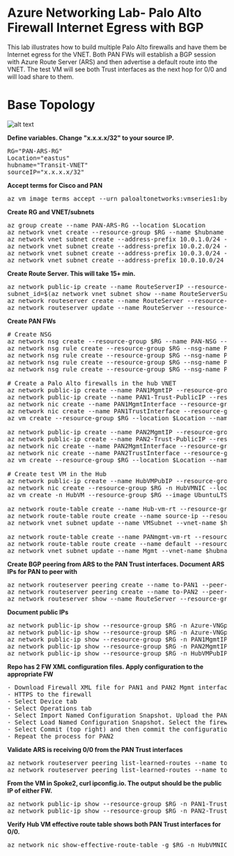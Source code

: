 # Azure Networking Lab- Palo Alto Firewall Internet Egress with BGP

This lab illustrates how to build multiple Palo Alto firewalls and have them be Internet egress for the VNET. Both PAN FWs will establish a BGP session with Azure Route Server (ARS) and then advertise a default route into the VNET. The test VM will see both Trust interfaces as the next hop for 0/0 and will load share to them.
# Base Topology
![alt text]()

**Define variables. Change "x.x.x.x/32" to your source IP.**
<pre lang="...">
RG="PAN-ARS-RG"
Location="eastus"
hubname="Transit-VNET"
sourceIP="x.x.x.x/32"
</pre>

**Accept terms for Cisco and PAN**
<pre lang="...">
az vm image terms accept --urn paloaltonetworks:vmseries1:byol:latest
</pre>

**Create RG and VNET/subnets**
<pre lang="...">
az group create --name PAN-ARS-RG --location $Location
az network vnet create --resource-group $RG --name $hubname --location $Location --address-prefixes 10.0.0.0/16 --subnet-name GatewaySubnet --subnet-prefix 10.0.0.0/24
az network vnet subnet create --address-prefix 10.0.1.0/24 --name VMSubnet --resource-group $RG --vnet-name $hubname
az network vnet subnet create --address-prefix 10.0.2.0/24 --name FirewallSubnet --resource-group $RG --vnet-name $hubname
az network vnet subnet create --address-prefix 10.0.3.0/24 --name Mgmt --resource-group $RG --vnet-name $hubname
az network vnet subnet create --address-prefix 10.0.10.0/24 --name RouteServerSubnet --resource-group $RG --vnet-name $hubname
</pre>

**Create Route Server. This will take 15+ min.**
<pre lang="...">
az network public-ip create --name RouteServerIP --resource-group $RG --version IPv4 --sku Standard --location $Location
subnet_id=$(az network vnet subnet show --name RouteServerSubnet --resource-group $RG --vnet-name Transit-VNET --query id -o tsv) 
az network routeserver create --name RouteServer --resource-group $RG --hosted-subnet $subnet_id --public-ip-address RouteServerIP --location $Location
az network routeserver update --name RouteServer --resource-group $RG --allow-b2b-traffic true
</pre>

**Create PAN FWs**
<pre lang="...">
# Create NSG
az network nsg create --resource-group $RG --name PAN-NSG --location $Location
az network nsg rule create --resource-group $RG --nsg-name PAN-NSG --name PAN-NSG --access Allow --protocol "*" --direction Inbound --priority 100 --source-address-prefix 10.0.0.0/8 --source-port-range "*" --destination-address-prefix "*" --destination-port-range "*"
az network nsg rule create --resource-group $RG --nsg-name PAN-NSG --name SSH --access Allow --protocol "TCP" --direction Inbound --priority 200 --source-address-prefix "*" --source-port-range "*" --destination-address-prefix "*" --destination-port-range "22"
az network nsg rule create --resource-group $RG --nsg-name PAN-NSG --name HTTPS --access Allow --protocol "TCP" --direction Inbound --priority 300 --source-address-prefix "*" --source-port-range "*" --destination-address-prefix "*" --destination-port-range "443"
az network nsg rule create --resource-group $RG --nsg-name PAN-NSG --name Azure --access Allow --protocol "*" --direction Inbound --priority 400 --source-address-prefix AzureCloud.EastUS --source-port-range "*" --destination-address-prefix "*" --destination-port-range "*"

# Create a Palo Alto firewalls in the hub VNET
az network public-ip create --name PAN1MgmtIP --resource-group $RG --idle-timeout 30 --sku Standard
az network public-ip create --name PAN1-Trust-PublicIP --resource-group $RG --idle-timeout 30 --sku Standard
az network nic create --name PAN1MgmtInterface --resource-group $RG --subnet Mgmt --vnet-name $hubname --public-ip-address PAN1MgmtIP --private-ip-address 10.0.3.4 --ip-forwarding true --network-security-group PAN-NSG
az network nic create --name PAN1TrustInterface --resource-group $RG --subnet FirewallSubnet --vnet-name $hubname --private-ip-address 10.0.2.4 --ip-forwarding true --network-security-group PAN-NSG --public-ip-address PAN1-Trust-PublicIP 
az vm create --resource-group $RG --location $Location --name PAN1 --size Standard_D3_v2 --nics PAN1MgmtInterface PAN1TrustInterface  --image paloaltonetworks:vmseries1:byol:latest --admin-username azureuser --admin-password Msft123Msft123 --no-wait

az network public-ip create --name PAN2MgmtIP --resource-group $RG --idle-timeout 30 --sku Standard
az network public-ip create --name PAN2-Trust-PublicIP --resource-group $RG --idle-timeout 30 --sku Standard
az network nic create --name PAN2MgmtInterface --resource-group $RG --subnet Mgmt --vnet-name $hubname --public-ip-address PAN2MgmtIP --private-ip-address 10.0.3.5 --ip-forwarding true --network-security-group PAN-NSG
az network nic create --name PAN2TrustInterface --resource-group $RG --subnet FirewallSubnet --vnet-name $hubname --private-ip-address 10.0.2.5 --ip-forwarding true --network-security-group PAN-NSG --public-ip-address PAN2-Trust-PublicIP 
az vm create --resource-group $RG --location $Location --name PAN2 --size Standard_D3_v2 --nics PAN2MgmtInterface PAN2TrustInterface  --image paloaltonetworks:vmseries1:byol:latest --admin-username azureuser --admin-password Msft123Msft123 --no-wait

# Create test VM in the Hub
az network public-ip create --name HubVMPubIP --resource-group $RG --location $Location --allocation-method Dynamic
az network nic create --resource-group $RG -n HubVMNIC --location $Location --subnet VMSubnet --private-ip-address 10.0.1.4 --vnet-name $hubname --public-ip-address HubVMPubIP --ip-forwarding true
az vm create -n HubVM --resource-group $RG --image UbuntuLTS --admin-username azureuser --admin-password Msft123Msft123 --nics HubVMNIC --no-wait

az network route-table create --name Hub-vm-rt --resource-group $RG
az network route-table route create --name source-ip --resource-group $RG --route-table-name Hub-vm-rt --address-prefix $sourceIP --next-hop-type Internet
az network vnet subnet update --name VMSubnet --vnet-name $hubname --resource-group $RG --route-table Hub-vm-rt

az network route-table create --name PANmgmt-vm-rt --resource-group $RG --disable-bgp-route-propagation true
az network route-table route create --name default --resource-group $RG --route-table-name PANmgmt-vm-rt --address-prefix "0.0.0.0/0" --next-hop-type Internet
az network vnet subnet update --name Mgmt --vnet-name $hubname --resource-group $RG --route-table PANmgmt-vm-rt
</pre>

**Create BGP peering from ARS to the PAN Trust interfaces. Document ARS IPs for PAN to peer with**
<pre lang="...">
az network routeserver peering create --name to-PAN1 --peer-ip 10.0.2.4 --peer-asn 65010 --routeserver RouteServer --resource-group $RG
az network routeserver peering create --name to-PAN2 --peer-ip 10.0.2.5 --peer-asn 65010 --routeserver RouteServer --resource-group $RG
az network routeserver show --name RouteServer --resource-group $RG
</pre>

**Document public IPs**
<pre lang="...">
az network public-ip show --resource-group $RG -n Azure-VNGpubip1 --query "{address: ipAddress}"
az network public-ip show --resource-group $RG -n Azure-VNGpubip2 --query "{address: ipAddress}"
az network public-ip show --resource-group $RG -n PAN1MgmtIP --query "{address: ipAddress}"
az network public-ip show --resource-group $RG -n PAN2MgmtIP --query "{address: ipAddress}"
az network public-ip show --resource-group $RG -n HubVMPubIP --query "{address: ipAddress}"
</pre>

**Repo has 2 FW XML configuration files. Apply configuration to the appropriate FW**
<pre lang="...">
- Download Firewall XML file for PAN1 and PAN2 Mgmt interfaces: 
- HTTPS to the firewall
- Select Device tab
- Select Operations tab
- Select Import Named Configuration Snapshot. Upload the PAN1-BGP-ARS-Final file in this repo to PAN1.
- Select Load Named Configuration Snapshot. Select the firewall XML you previously uploaded.
- Select Commit (top right) and then commit the configuration
- Repeat the process for PAN2
</pre>

**Validate ARS is receiving 0/0 from the PAN Trust interfaces**
<pre lang="...">
az network routeserver peering list-learned-routes --name to-PAN1 --routeserver RouteServer --resource-group $RG
az network routeserver peering list-learned-routes --name to-PAN1 --routeserver RouteServer --resource-group $RG
</pre>

**From the VM in Spoke2, curl ipconfig.io. The output should be the public IP of either FW.**
<pre lang="...">
az network public-ip show --resource-group $RG -n PAN1-Trust-PublicIP --query "{address: ipAddress}"
az network public-ip show --resource-group $RG -n PAN2-Trust-PublicIP --query "{address: ipAddress}"
</pre>

**Verify Hub VM effective route table shows both PAN Trust interfaces for 0/0.**
<pre lang="...">
az network nic show-effective-route-table -g $RG -n HubVMNIC -o table
</pre>
